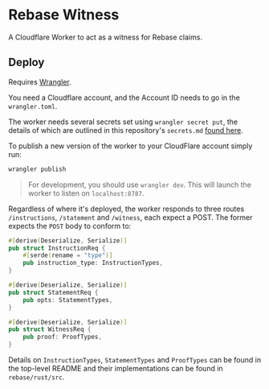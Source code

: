 # Rebase Witness

A Cloudflare Worker to act as a witness for Rebase claims.

## Deploy

Requires [Wrangler](https://developers.cloudflare.com/workers/cli-wrangler/install-update#additional-installation-instructions).

You need a Cloudflare account, and the Account ID needs to go in the `wrangler.toml`.

The worker needs several secrets set using `wrangler secret put`, the details of which are outlined in this repository's `secrets.md` [found here]().

To publish a new version of the worker to your CloudFlare account simply run:
```bash
wrangler publish
```

> For development, you should use `wrangler dev`. This will launch the worker to listen on `localhost:8787`.

Regardless of where it's deployed, the worker responds to three routes `/instructions`, `/statement` and `/witness`, each expect a POST. The former expects the `POST` body to conform to:
```rust
#[derive(Deserialize, Serialize)]
pub struct InstructionReq {
    #[serde(rename = "type")]
    pub instruction_type: InstructionTypes,
}

#[derive(Deserialize, Serialize)]
pub struct StatementReq {
    pub opts: StatementTypes,
}

#[derive(Deserialize, Serialize)]
pub struct WitnessReq {
    pub proof: ProofTypes,
}
```

Details on `InstructionTypes`, `StatementTypes` and `ProofTypes` can be found in the top-level README and their implementations can be found in `rebase/rust/src`.